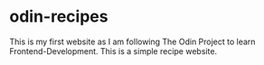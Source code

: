 # odin-recipes
This is my first website as I am following The Odin Project to learn Frontend-Development.
This is a simple recipe website.
